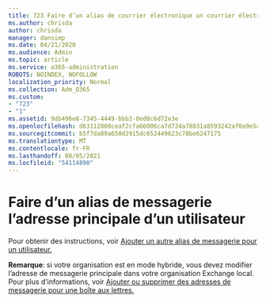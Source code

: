```yaml
---
title: 723 Faire d’un alias de courrier électronique un courrier électronique principal pour l’utilisateur
ms.author: chrisda
author: chrisda
manager: dansimp
ms.date: 04/21/2020
ms.audience: Admin
ms.topic: article
ms.service: o365-administration
ROBOTS: NOINDEX, NOFOLLOW
localization_priority: Normal
ms.collection: Adm_O365
ms.custom:
- "723"
- "1"
ms.assetid: 9db496e8-7345-4449-bbb2-0ed8c6d72e3e
ms.openlocfilehash: d63112808ceaf2cfa66006ca7d734a78831a8593242af0a9e5ad86787e67cf1a
ms.sourcegitcommit: b5f7da89a650d2915dc652449623c78be6247175
ms.translationtype: MT
ms.contentlocale: fr-FR
ms.lasthandoff: 08/05/2021
ms.locfileid: "54114890"
---
```

# <a name="make-an-email-alias-the-primary-address-for-a-user"></a>Faire d’un alias de messagerie l’adresse principale d’un utilisateur

Pour obtenir des instructions, voir [Ajouter un autre alias de messagerie pour un utilisateur.](https://docs.microsoft.com/microsoft-365/admin/email/add-another-email-alias-for-a-user)

**Remarque**: si votre organisation est en mode hybride, vous devez modifier l’adresse de messagerie principale dans votre organisation Exchange local. Pour plus d’informations, voir [Ajouter ou supprimer des adresses de messagerie pour une boîte aux lettres.](https://technet.microsoft.com/library/bb123794.aspx)
